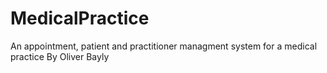 # MedicalPractice
An appointment, patient and practitioner managment system for a medical practice
By Oliver Bayly
